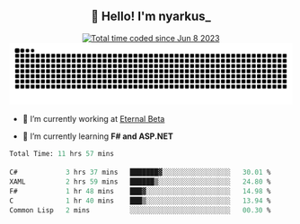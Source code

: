<h2 align="center">👋 Hello! I'm nyarkus_</h2>
<p align="center">
  <a href="https://wakatime.com/@8f9aa332-6725-4e00-a5d9-b2317a4b74a6">
    <img src="https://wakatime.com/badge/user/8f9aa332-6725-4e00-a5d9-b2317a4b74a6.svg" alt="Total time coded since Jun 8 2023" />
  </a>
  <br>
  <img src = "https://github.com/nyarkus/nyarkus/blob/output/github-snake-dark.svg">
</p>

- 🔭 I’m currently working at [Eternal Beta](https://github.com/Kacianoki/Eternal-Beta)
<!--- 💬 Ask me about **nothing :<**-->
- 🌱 I’m currently learning **F# and ASP.NET**

<!--START_SECTION:waka-->

```fs
Total Time: 11 hrs 57 mins

C#            3 hrs 37 mins   ███████▓░░░░░░░░░░░░░░░░░   30.01 %
XAML          2 hrs 59 mins   ██████▒░░░░░░░░░░░░░░░░░░   24.80 %
F#            1 hr 48 mins    ███▓░░░░░░░░░░░░░░░░░░░░░   14.98 %
C             1 hr 40 mins    ███▒░░░░░░░░░░░░░░░░░░░░░   13.94 %
Common Lisp   2 mins          ░░░░░░░░░░░░░░░░░░░░░░░░░   00.30 %
```

<!--END_SECTION:waka-->
